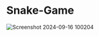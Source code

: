 # Snake-Game

![Screenshot 2024-09-16 100204](https://github.com/user-attachments/assets/c80fce6f-1daf-417d-95b7-9bcd6320be17)
